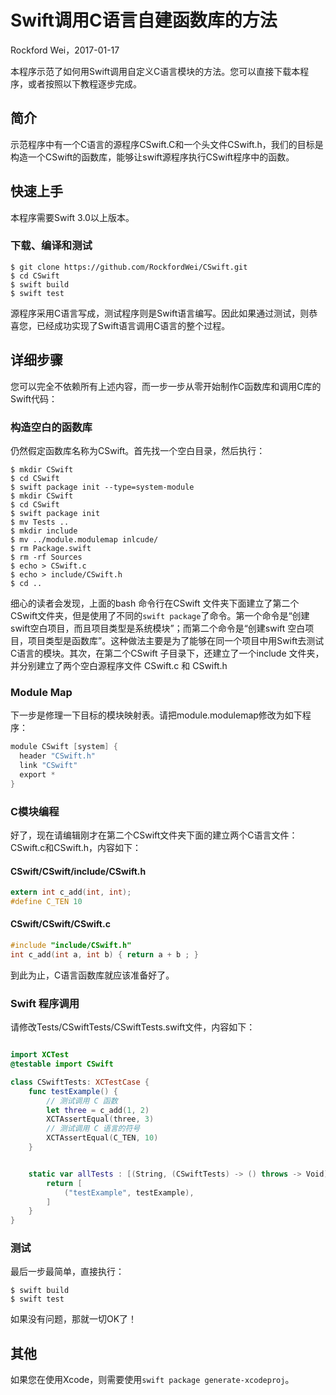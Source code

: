 # Swift调用C语言自建函数库的方法

Rockford Wei，2017-01-17

本程序示范了如何用Swift调用自定义C语言模块的方法。您可以直接下载本程序，或者按照以下教程逐步完成。

## 简介

示范程序中有一个C语言的源程序CSwift.C和一个头文件CSwift.h，我们的目标是构造一个CSwift的函数库，能够让swift源程序执行CSwift程序中的函数。

## 快速上手

本程序需要Swift 3.0以上版本。

### 下载、编译和测试

```
$ git clone https://github.com/RockfordWei/CSwift.git
$ cd CSwift
$ swift build
$ swift test
```
源程序采用C语言写成，测试程序则是Swift语言编写。因此如果通过测试，则恭喜您，已经成功实现了Swift语言调用C语言的整个过程。

## 详细步骤

您可以完全不依赖所有上述内容，而一步一步从零开始制作C函数库和调用C库的Swift代码：

### 构造空白的函数库

仍然假定函数库名称为CSwift。首先找一个空白目录，然后执行：

```
$ mkdir CSwift
$ cd CSwift
$ swift package init --type=system-module
$ mkdir CSwift
$ cd CSwift
$ swift package init
$ mv Tests ..
$ mkdir include
$ mv ../module.modulemap inlcude/
$ rm Package.swift
$ rm -rf Sources
$ echo > CSwift.c
$ echo > include/CSwift.h
$ cd ..
```

细心的读者会发现，上面的bash 命令行在CSwift 文件夹下面建立了第二个CSwift文件夹，但是使用了不同的`swift package`了命令。第一个命令是“创建swift空白项目，而且项目类型是系统模块”；而第二个命令是“创建swift 空白项目，项目类型是函数库”。这种做法主要是为了能够在同一个项目中用Swift去测试C语言的模块。其次，在第二个CSwift 子目录下，还建立了一个include 文件夹，并分别建立了两个空白源程序文件 CSwift.c 和 CSwift.h

### Module Map

下一步是修理一下目标的模块映射表。请把module.modulemap修改为如下程序：

``` swift
module CSwift [system] {
  header "CSwift.h"
  link "CSwift"
  export *
}
```

### C模块编程

好了，现在请编辑刚才在第二个CSwift文件夹下面的建立两个C语言文件：CSwift.c和CSwift.h，内容如下：

#### CSwift/CSwift/include/CSwift.h

``` c
extern int c_add(int, int);
#define C_TEN 10
```

#### CSwift/CSwift/CSwift.c

``` c
#include "include/CSwift.h"
int c_add(int a, int b) { return a + b ; }
```

到此为止，C语言函数库就应该准备好了。

### Swift 程序调用

请修改Tests/CSwiftTests/CSwiftTests.swift文件，内容如下：

``` swift

import XCTest
@testable import CSwift

class CSwiftTests: XCTestCase {
    func testExample() {
        // 测试调用 C 函数
        let three = c_add(1, 2)
        XCTAssertEqual(three, 3)
        // 测试调用 C 语言的符号
        XCTAssertEqual(C_TEN, 10)
    }


    static var allTests : [(String, (CSwiftTests) -> () throws -> Void)] {
        return [
            ("testExample", testExample),
        ]
    }
}

```

### 测试

最后一步最简单，直接执行：

```
$ swift build
$ swift test
```

如果没有问题，那就一切OK了！

## 其他

如果您在使用Xcode，则需要使用`swift package generate-xcodeproj`。
